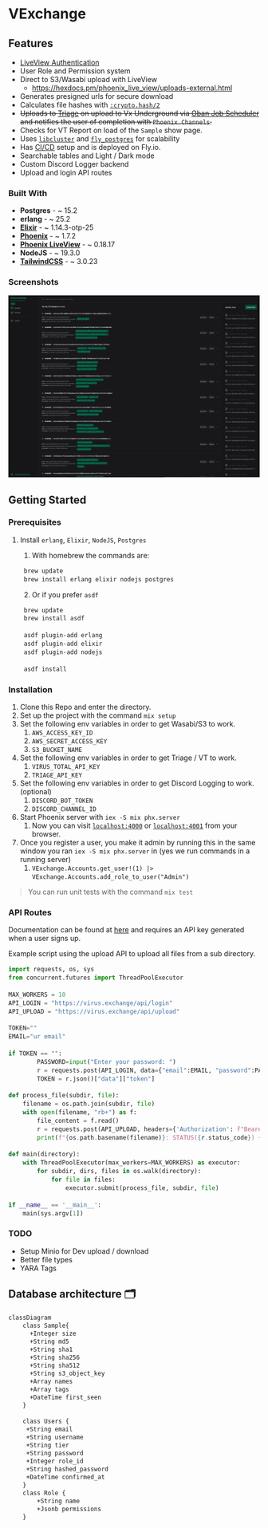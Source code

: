 # VExchange

## Features

- [LiveView Authentication](https://fly.io/phoenix-files/phx-gen-auth/)
- User Role and Permission system
- Direct to S3/Wasabi upload with LiveView
  - https://hexdocs.pm/phoenix_live_view/uploads-external.html
- Generates presigned urls for secure download
- Calculates file hashes with [`:crypto.hash/2`](https://www.erlang.org/doc/man/crypto.html#hash-2)
- ~~Uploads to [Triage](https://tria.ge/) on upload to Vx Underground via [Oban Job Scheduler](https://hexdocs.pm/oban/Oban.html) and notifies the user of completion with `Phoenix.Channels`.~~
- Checks for VT Report on load of the `Sample` show page.
- Uses [`libcluster`](https://fly.io/docs/elixir/the-basics/clustering/#adding-libcluster) and [`fly_postgres`](https://hexdocs.pm/fly_postgres/readme.html) for scalability
- Has [CI/CD](https://fly.io/docs/elixir/advanced-guides/github-actions-elixir-ci-cd/) setup and is deployed on Fly.io.
- Searchable tables and Light / Dark mode
- Custom Discord Logger backend
- Upload and login API routes

### Built With

- **Postgres** - ~ 15.2
- **erlang** - ~ 25.2
- [**Elixir**](https://hexdocs.pm/elixir/Kernel.html) - ~ 1.14.3-otp-25
- [**Phoenix**](https://hexdocs.pm/phoenix/Phoenix.html) - ~ 1.7.2
- [**Phoenix LiveView**](https://hexdocs.pm/phoenix_live_view/Phoenix.LiveView.html) - ~ 0.18.17
- **NodeJS** - ~ 19.3.0
- [**TailwindCSS**](https://tailwindcss.com/docs/installation) - ~ 3.0.23

### Screenshots

![Dashboard](/readme_imgs/readme.png)

## Getting Started

### Prerequisites

1. Install `erlang`, `Elixir`, `NodeJS`, `Postgres`

   1. With homebrew the commands are:

   ```zsh
    brew update
    brew install erlang elixir nodejs postgres
   ```

   2. Or if you prefer `asdf`

   ```zsh
    brew update
    brew install asdf

    asdf plugin-add erlang
    asdf plugin-add elixir
    asdf plugin-add nodejs

    asdf install
   ```

### Installation

1.  Clone this Repo and enter the directory.
2.  Set up the project with the command `mix setup`
3.  Set the following env variables in order to get Wasabi/S3 to work.
    1. `AWS_ACCESS_KEY_ID`
    2. `AWS_SECRET_ACCESS_KEY`
    3. `S3_BUCKET_NAME`
4.  Set the following env variables in order to get Triage / VT to work.
    1.  `VIRUS_TOTAL_API_KEY`
    2.  `TRIAGE_API_KEY`
5.  Set the following env variables in order to get Discord Logging to work. (optional)
    1.  `DISCORD_BOT_TOKEN`
    2.  `DISCORD_CHANNEL_ID`
6.  Start Phoenix server with `iex -S mix phx.server`
    1. Now you can visit [`localhost:4000`](http://localhost:4000) or [`localhost:4001`](https://localhost:4001) from your browser.
7.  Once you register a user, you make it admin by running this in the same window you ran `iex -S mix phx.server` in (yes we run commands in a running server)
    1.  `VExchange.Accounts.get_user!(1) |> VExchange.Accounts.add_role_to_user("Admin")`

> You can run unit tests with the command `mix test`

### API Routes

Documentation can be found at [here](https://docs.virus.exchange) and requires an API key generated when a user signs up.

Example script using the upload API to upload all files from a sub directory.

```python
import requests, os, sys
from concurrent.futures import ThreadPoolExecutor

MAX_WORKERS = 10
API_LOGIN = "https://virus.exchange/api/login"
API_UPLOAD = "https://virus.exchange/api/upload"

TOKEN=""
EMAIL="ur email"

if TOKEN == "":
        PASSWORD=input("Enter your password: ")
        r = requests.post(API_LOGIN, data={"email":EMAIL, "password":PASSWORD})
        TOKEN = r.json()["data"]["token"]
 
def process_file(subdir, file):
    filename = os.path.join(subdir, file)
    with open(filename, "rb+") as f:
        file_content = f.read()
        r = requests.post(API_UPLOAD, headers={'Authorization': f"Bearer {TOKEN}", "Content-Type": "application/x-www-form-urlencoded"}, data=file_content)
        print(f"{os.path.basename(filename)}: STATUS({r.status_code}) {r.text}")

def main(directory):
    with ThreadPoolExecutor(max_workers=MAX_WORKERS) as executor:
        for subdir, dirs, files in os.walk(directory):
            for file in files:
                executor.submit(process_file, subdir, file)

if __name__ == '__main__':
    main(sys.argv[1])
```

### TODO

- Setup Minio for Dev upload / download
- Better file types
- YARA Tags 

## Database architecture 🗂

```mermaid
classDiagram
    class Sample{
      +Integer size
      +String md5
      +String sha1
      +String sha256
      +String sha512
      +String s3_object_key
      +Array names
      +Array tags
      +DateTime first_seen
    }

    class Users {
     +String email
     +String username
     +String tier
     +String password
     +Integer role_id
     +String hashed_password
     +DateTime confirmed_at
    }
    class Role {
        +String name
        +Jsonb permissions
    }
```
